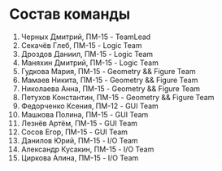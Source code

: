 # Состав команды
1. Черных Дмитрий, ПМ-15 - TeamLead
2. Секачёв Глеб, ПМ-15 - Logic Team
3. Дроздов Даниил, ПМ-15 - Logic Team
4. Маняхин Дмитрий, ПМ-15 - Logic Team
5. Гудкова Мария, ПМ-15 - Geometry && Figure Team
6. Мамаев Никита, ПМ-15 - Geometry && Figure Team
7. Николаева Анна, ПМ-15 - Geometry && Figure Team
8. Петухов Константин, ПМ-15 - Geometry && Figure Team
9. Федорченко Ксения, ПМ-12 - GUI Team
10. Машкова Полина, ПМ-15 - GUI Team
11. Лезнёв Артём, ПМ-15 - GUI Team
12. Сосов Егор, ПМ-15 - GUI Team
13. Данилов Юрий, ПМ-15 - I/O Team
14. Александр Кусакин, ПМ-15 - I/O Team
15. Циркова Алина, ПМ-15 - I/O Team
